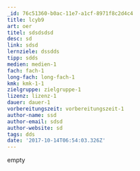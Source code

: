 ```yaml
---
_id: 76c51360-b0ac-11e7-a1cf-8971f8c2d4c4
title: lcyb9
art: oer
titel: sdsdsdsd
desc: sd
link: sdsd
lernziele: dssdds
tipp: sdds
medien: medien-1
fach: fach-1
long-fach: long-fach-1
kmk: kmk-1-1
zielgruppe: zielgruppe-1
lizenz: lizenz-1
dauer: dauer-1
vorbereitungszeit: vorbereitungszeit-1
author-name: ssd
author-email: sdsd
author-website: sd
tags: dds
date: '2017-10-14T06:54:03.326Z'
---
```

empty
